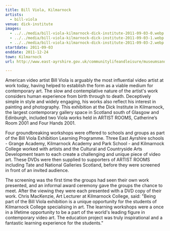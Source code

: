 ```yaml
---
title: Bill Viola, Kilmarnock
artists:
  - bill-viola
venue: dick-institute
images:
  - ../../media/bill-viola-kilmarnock-dick-institute-2011-09-03-0.webp
  - ../../media/bill-viola-kilmarnock-dick-institute-2011-09-03-1.webp
  - ../../media/bill-viola-kilmarnock-dick-institute-2011-09-03-2.webp
startdate: 2011-09-03
enddate: 2011-12-24
town: Kilmarnock
url: http://www.east-ayrshire.gov.uk/communitylifeandleisure/museumsandgalleries/dickinstitute.aspx

---
```


American video artist Bill Viola is arguably the most influential video artist at work today, having helped to establish the form as a viable medium for contemporary art. The slow and contemplative nature of the artist's work considers human experience from birth through to death. Deceptively simple in style and widely engaging, his works also reflect his interest in painting and photography. This exhibition at the Dick Institute in Kilmarnock, the largest contemporary gallery space in Scotland south of Glasgow and Edinburgh, included two Viola works held in ARTIST ROOMS, Catherine’s Room 2001 and Four Hands 2001.

Four groundbreaking workshops were offered to schools and groups as part of the Bill Viola Exhibition Learning Programme. Three East Ayrshire schools - Grange Academy, Kilmarnock Academy and Park School - and Kilmarnock College worked with artists and the Cultural and Countryside Arts Development team to each create a challenging and unique piece of video art. These DVDs were then supplied to supporters of ARTIST ROOMS including Tate and National Galleries Scotland, before they were screened in front of an invited audience.

The screening was the first time the groups had seen their own work presented, and an informal award ceremony gave the groups the chance to meet. After the viewing they were each presented with a DVD copy of their work. Chris MacKenzie, Art Lecturer at Kilmarnock College, said: "Being part of the Bill Viola exhibition is a unique opportunity for the students of Kilmarnock College specialising in art. The learning workshops were a once in a lifetime opportunity to be a part of the world's leading figure in contemporary video art. The education project was truly inspirational and a fantastic learning experience for the students."